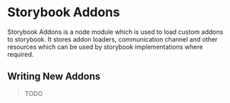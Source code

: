 # Storybook Addons

Storybook Addons is a node module which is used to load custom addons to storybook. It stores addon loaders, communication channel and other resources which can be used by storybook implementations where required.

## Writing New Addons

> TODO

